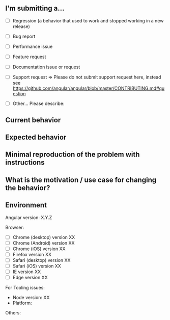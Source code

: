 <!--
PLEASE HELP US PROCESS GITHUB ISSUES FASTER BY PROVIDING THE FOLLOWING INFORMATION.

ISSUES MISSING IMPORTANT INFORMATION MAY BE CLOSED WITHOUT INVESTIGATION.
-->

## I'm submitting a...
<!-- Check one of the following options with "x" -->

- [ ] Regression (a behavior that used to work and stopped working in a new release)
- [ ] Bug report  <!-- Please search GitHub for a similar issue or PR before submitting -->
- [ ] Performance issue
- [ ] Feature request
- [ ] Documentation issue or request
- [ ] Support request => Please do not submit support request here, instead see https://github.com/angular/angular/blob/master/CONTRIBUTING.md#question
- [ ] Other... Please describe:


## Current behavior
<!-- Describe how the issue manifests. -->


## Expected behavior
<!-- Describe what the desired behavior would be. -->


## Minimal reproduction of the problem with instructions
<!--
For bug reports please provide the *STEPS TO REPRODUCE* and if possible a *MINIMAL DEMO* of the problem via
https://stackblitz.com or similar (you can use this template as a starting point: https://stackblitz.com/fork/angular-gitter).
-->

## What is the motivation / use case for changing the behavior?
<!-- Describe the motivation or the concrete use case. -->


## Environment


Angular version: X.Y.Z
<!-- Check whether this is still an issue in the most recent Angular version -->

Browser:
- [ ] Chrome (desktop) version XX
- [ ] Chrome (Android) version XX
- [ ] Chrome (iOS) version XX
- [ ] Firefox version XX
- [ ] Safari (desktop) version XX
- [ ] Safari (iOS) version XX
- [ ] IE version XX
- [ ] Edge version XX
 
For Tooling issues:
- Node version: XX  <!-- run `node --version` -->
- Platform:  <!-- Mac, Linux, Windows -->

Others:
<!-- Anything else relevant?  Operating system version, IDE, package manager, HTTP server, ... -->


